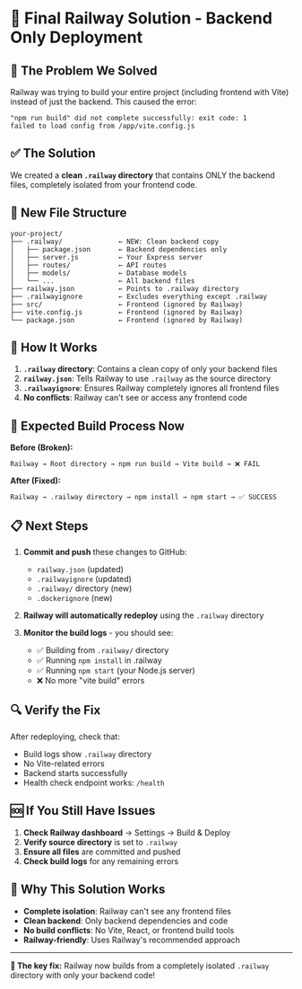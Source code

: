 # 🎯 Final Railway Solution - Backend Only Deployment

## 🚨 The Problem We Solved

Railway was trying to build your entire project (including frontend with Vite) instead of just the backend. This caused the error:
```
"npm run build" did not complete successfully: exit code: 1
failed to load config from /app/vite.config.js
```

## ✅ The Solution

We created a **clean `.railway` directory** that contains ONLY the backend files, completely isolated from your frontend code.

## 📁 New File Structure

```
your-project/
├── .railway/              ← NEW: Clean backend copy
│   ├── package.json       ← Backend dependencies only
│   ├── server.js          ← Your Express server
│   ├── routes/            ← API routes
│   ├── models/            ← Database models
│   └── ...                ← All backend files
├── railway.json           ← Points to .railway directory
├── .railwayignore         ← Excludes everything except .railway
├── src/                   ← Frontend (ignored by Railway)
├── vite.config.js         ← Frontend (ignored by Railway)
└── package.json           ← Frontend (ignored by Railway)
```

## 🔧 How It Works

1. **`.railway` directory**: Contains a clean copy of only your backend files
2. **`railway.json`**: Tells Railway to use `.railway` as the source directory
3. **`.railwayignore`**: Ensures Railway completely ignores all frontend files
4. **No conflicts**: Railway can't see or access any frontend code

## 🚀 Expected Build Process Now

**Before (Broken):**
```
Railway → Root directory → npm run build → Vite build → ❌ FAIL
```

**After (Fixed):**
```
Railway → .railway directory → npm install → npm start → ✅ SUCCESS
```

## 📋 Next Steps

1. **Commit and push** these changes to GitHub:
   - `railway.json` (updated)
   - `.railwayignore` (updated)
   - `.railway/` directory (new)
   - `.dockerignore` (new)

2. **Railway will automatically redeploy** using the `.railway` directory

3. **Monitor the build logs** - you should see:
   - ✅ Building from `.railway/` directory
   - ✅ Running `npm install` in .railway
   - ✅ Running `npm start` (your Node.js server)
   - ❌ No more "vite build" errors

## 🔍 Verify the Fix

After redeploying, check that:
- Build logs show `.railway` directory
- No Vite-related errors
- Backend starts successfully
- Health check endpoint works: `/health`

## 🆘 If You Still Have Issues

1. **Check Railway dashboard** → Settings → Build & Deploy
2. **Verify source directory** is set to `.railway`
3. **Ensure all files** are committed and pushed
4. **Check build logs** for any remaining errors

## 🎉 Why This Solution Works

- **Complete isolation**: Railway can't see any frontend files
- **Clean backend**: Only backend dependencies and code
- **No build conflicts**: No Vite, React, or frontend build tools
- **Railway-friendly**: Uses Railway's recommended approach

---

**🎯 The key fix:** Railway now builds from a completely isolated `.railway` directory with only your backend code!
